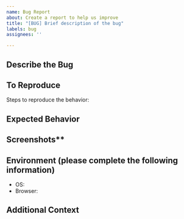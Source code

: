 ```yaml
---
name: Bug Report
about: Create a report to help us improve
title: "[BUG] Brief description of the bug"
labels: bug
assignees: ''

---
```


## Describe the Bug
<!-- A clear and concise description of what the bug is. -->

## To Reproduce

Steps to reproduce the behavior:

## Expected Behavior
<!-- A clear and concise description of what you expected to happen. -->

## Screenshots**
<!-- If applicable, add screenshots to help explain your problem. -->

## Environment (please complete the following information)

- OS:
- Browser:

## Additional Context
<!-- Add any other context about the problem here. -->
